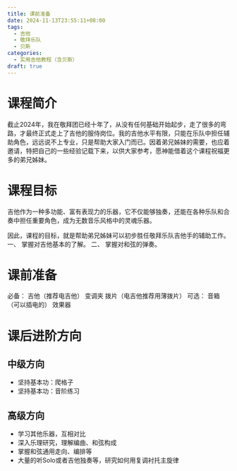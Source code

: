 ```yaml
---
title: 课前准备
date: 2024-11-13T23:55:11+08:00
tags:
  - 吉他
  - 敬拜乐队
  - 贝斯
categories:
  - 实用吉他教程（含贝斯）
draft: true
---
```

# 课程简介

截止2024年，我在敬拜团已经十年了，从没有任何基础开始起步，走了很多的弯路，才最终正式走上了吉他的服侍岗位。我的吉他水平有限，只能在乐队中担任辅助角色，远远说不上专业，只是帮助大家入门而已。因着弟兄姊妹的需要，也应着邀请，特把自己的一些经验记载下来，以供大家参考，愿神能借着这个课程祝福更多的弟兄姊妹。

# 课程目标

吉他作为一种多功能、富有表现力的乐器，它不仅能够独奏，还能在各种乐队和合奏中担任重要角色，成为无数音乐风格中的灵魂乐器。

因此，课程的目标，就是帮助弟兄姊妹可以初步胜任敬拜乐队吉他手的辅助工作。
一、 掌握对吉他基本的了解。
二、 掌握对和弦的弹奏。

# 课前准备

必备：
吉他（推荐电吉他）
变调夹
拨片（电吉他推荐用薄拨片）
可选：
音箱（可以插电的）
效果器

# 课后进阶方向
## 中级方向

- 坚持基本功：爬格子
- 坚持基本功：音阶练习
## 高级方向

- 学习其他乐器，互相对比
- 深入乐理研究，理解编曲、和弦构成
- 掌握和弦通用走向、编排等
- 大量的听Solo或者吉他独奏等，研究如何用复调衬托主旋律

